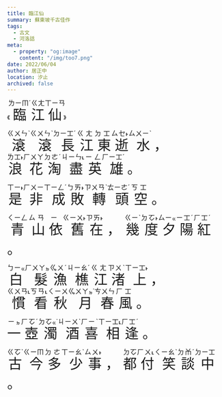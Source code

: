 ```yaml
---
title: 臨江仙
summary: 蘇東坡千古佳作
tags:
  - 古文
  - 河洛話
meta:
  - property: "og:image"
    content: "/img/too7.png"
date: 2022/06/04
author: 居正中
location: 汐止
archived: false
---
```


《
<ruby style="font-size:32px;">臨<rt>ㄌㄧㆬˊ</rt>江<rt>ㄍㄤ</rt>仙<rt>ㄒㄧㄢ</rt></ruby>
》

<p>
<ruby style="font-size:32px">
滾<rt>ㄍㄨㄣˋ</rt>
滾<rt>ㄍㄨㄣˋ</rt>
長<rt>ㄉㄧㆲˊ</rt>
江<rt>ㄍㄤ</rt>
東<rt>ㄉㆲ</rt>
逝<rt>ㄙㆤ˫</rt>
水<rt>ㄙㄨㄧˋ</rt>
，
</ruby>

<ruby style="font-size:32px">
浪<rt>ㄌㆲ˫</rt>
花<rt>ㄏㄨㄚ</rt>
淘<rt>ㄉㄜˊ</rt>
盡<rt>ㄐㄧㄣ˪</rt>
英<rt>ㄧㄥ</rt>
雄<rt>ㄏㄧㆲˊ</rt>
。
</ruby>
</p>

<p>
<ruby style="font-size:32px">
是<rt>ㄒㄧ˫</rt>  
非<rt>ㄏㄨㄧ</rt> 
成<rt>ㄒㄧㄥˊ</rt>
敗<rt>ㄅㄞ˫</rt>  
轉<rt>ㄗㄨㄢˋ</rt>
頭<rt>ㄊㄧㄜˊ</rt>
空<rt>ㄎㆲ</rt>
。
</ruby>
</p>

<p>
<ruby style="font-size:32px">
青<rt>ㄑㄧㄥ</rt> 
山<rt>ㄙㄢ</rt>   
依<rt>ㄧ</rt>     
舊<rt>ㄍㄧㄨ˫</rt>
在<rt>ㄗㄞ˫</rt>  
，
</ruby>

<ruby style="font-size:32px">
幾<rt>ㄍㄧˋ</rt> 
度<rt>ㄉㆦ˫</rt> 
夕<rt>ㄙㄧㆻ</rt>
陽<rt>ㄧㆲˊ</rt> 
紅<rt>ㄏㆲˊ</rt>
。
</ruby>
</p>

<p>
<ruby style="font-size:32px">
白<rt>ㄅㄧㆻ</rt>  
髮<rt>ㄏㄨㄚㆵ</rt>
漁<rt>ㆣㄨˊ</rt>   
樵<rt>ㄐㄧㄠˊ</rt> 
江<rt>ㄍㄤ</rt>    
渚<rt>ㄗㄨˋ</rt>   
上<rt>ㄒㄧㆲ˫</rt> 
，
</ruby>

<ruby style="font-size:32px">
慣<rt>ㄍㄨㄢ˪</rt>  
看<rt>ㄎㄢ˪</rt>    
秋<rt>ㄑㄧㄨ</rt>   
月<rt>ㆣㄨㄚㆵ˙</rt>
春<rt>ㄘㄨㄣ</rt>   
風<rt>ㄏㆲ</rt>
。
</ruby>
</p>

<p>
<ruby style="font-size:32px">
一<rt>ㄧㆵ</rt>   
壺<rt>ㄏㆦˊ</rt>  
濁<rt>ㄉㆦㆻ˙</rt>
酒<rt>ㄐㄧㄨˋ</rt>
喜<rt>ㄏㄧˋ</rt>  
相<rt>ㄒㄧㆲ˪</rt>
逢<rt>ㄏㆲˊ</rt>
。
</ruby>

<p>
<ruby style="font-size:32px">
古<rt>ㄍㆦˋ</rt>  
今<rt>ㄍㄧㆬ</rt> 
多<rt>ㄉㄜ</rt>   
少<rt>ㄒㄧㄠˋ</rt>
事<rt>ㄙㄨ˫</rt>  
，
</ruby>

<ruby style="font-size:32px">
都<rt>ㄉㆦ</rt>   
付<rt>ㄏㄨ˪</rt>  
笑<rt>ㄑㄧㄠˋ</rt>
談<rt>ㄉㆰˊ</rt>  
中<rt>ㄉㄧㆲ</rt>
。
</ruby>
</p>

